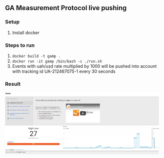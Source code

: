 ## GA Measurement Protocol live pushing

### Setup

1. Install docker

### Steps to run

1. `docker build -t gamp .`
2. `docker run -it gamp /bin/bash -c ./run.sh` 
3. Events with uah/usd rate multiplied by 1000 will be pushed into account with tracking id UA-212467075-1 every 30 seconds


### Result
![grafana1](screenshot/hw3_0.png)